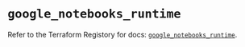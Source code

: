 # `google_notebooks_runtime`

Refer to the Terraform Registory for docs: [`google_notebooks_runtime`](https://registry.terraform.io/providers/hashicorp/google-beta/5.7.0/docs/resources/google_notebooks_runtime).
